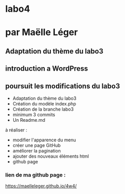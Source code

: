 # labo4
# par Maëlle Léger

## Adaptation du thème du labo3
## introduction a WordPress

## poursuit les modifications du labo3

- Adaptation du thème du labo3
- Création du modèle index.php
- Création de la branche labo3
- minimum 3 commits
- Un Readme.md

à réaliser :
- modifier l'apparence du menu
- créer une page GitHub
- améliorer la pagination
- ajouter des nouveaux éléments html
- github page

### lien de ma github page : 
https://maelleleger.github.io/4w4/